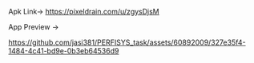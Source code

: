 Apk Link-> https://pixeldrain.com/u/zgysDjsM


App Preview ->


https://github.com/jasi381/PERFISYS_task/assets/60892009/327e35f4-1484-4c41-bd9e-0b3eb64536d9


